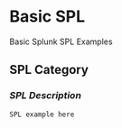 # Basic SPL
Basic Splunk SPL Examples

## SPL Category ##

### <em>SPL Description</em>
```
SPL example here
```

